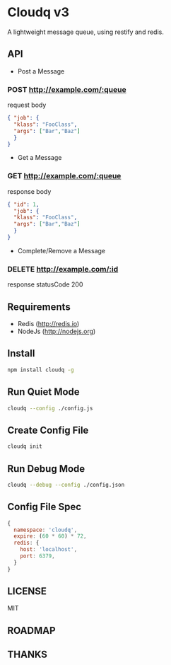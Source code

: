 # Cloudq v3

A lightweight message queue, using restify and redis.

## API

* Post a Message

### POST http://example.com/:queue

request body
``` json
{ "job": { 
  "klass": "FooClass", 
  "args": ["Bar","Baz"]
  }
}
```

* Get a Message

### GET http://example.com/:queue

response body
``` json
{ "id": 1,
  "job": { 
  "klass": "FooClass", 
  "args": ["Bar","Baz"]
  }
}
```

* Complete/Remove a Message

### DELETE http://example.com/:id

response statusCode 200

## Requirements

* Redis (http://redis.io)
* NodeJs (http://nodejs.org)

## Install

``` sh
npm install cloudq -g
```

## Run Quiet Mode

``` sh
cloudq --config ./config.js
```

## Create Config File

``` sh
cloudq init
```

## Run Debug Mode

``` sh
cloudq --debug --config ./config.json
```

## Config File Spec

``` js
{
  namespace: 'cloudq',
  expire: (60 * 60) * 72,
  redis: {
    host: 'localhost',
    port: 6379,
  }
}
```

## LICENSE

MIT

## ROADMAP

## THANKS

